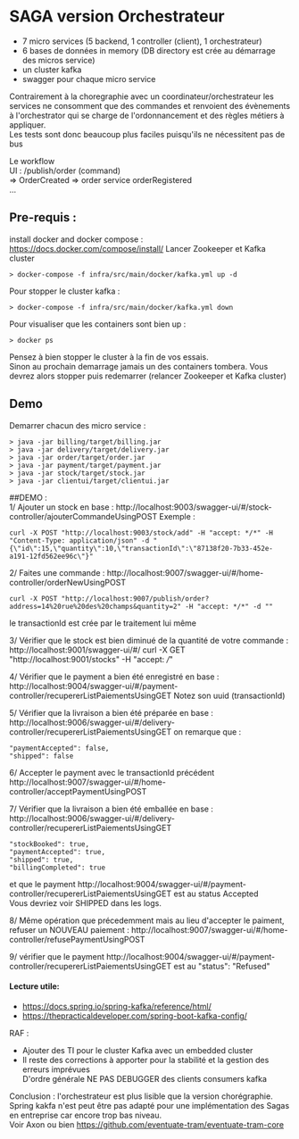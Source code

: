 # SAGA version Orchestrateur 
- 7 micro services (5 backend, 1 controller (client), 1 orchestrateur)
- 6 bases de données in memory (DB directory est crée au démarrage des micros service)  
- un cluster kafka
- swagger pour chaque micro service

Contrairement à la choregraphie avec un coordinateur/orchestrateur les services ne consomment que des commandes et renvoient des évènements à l'orchestrator qui se charge de l'ordonnancement et des règles métiers à appliquer.  
Les tests sont donc beaucoup plus faciles puisqu'ils ne nécessitent pas de bus 

Le workflow  
 UI : /publish/order (command)   
 => OrderCreated => order service orderRegistered   
...

## Pre-requis : 
install docker and docker compose :  
https://docs.docker.com/compose/install/
Lancer Zookeeper et Kafka cluster  
```
> docker-compose -f infra/src/main/docker/kafka.yml up -d
```

Pour stopper le cluster kafka :
```
> docker-compose -f infra/src/main/docker/kafka.yml down
```
Pour visualiser que les containers sont bien up :
```
> docker ps
```

Pensez à bien stopper le cluster à la fin de vos essais.  
Sinon au prochain demarrage jamais un des containers tombera. Vous devrez alors stopper puis redemarrer 
(relancer Zookeeper et Kafka cluster)

## Demo
Demarrer chacun des micro service :
```
> java -jar billing/target/billing.jar
> java -jar delivery/target/delivery.jar
> java -jar order/target/order.jar
> java -jar payment/target/payment.jar
> java -jar stock/target/stock.jar
> java -jar clientui/target/clientui.jar
```
##DEMO :  
1/ Ajouter un stock en base :
http://localhost:9003/swagger-ui/#/stock-controller/ajouterCommandeUsingPOST
Exemple :
```
curl -X POST "http://localhost:9003/stock/add" -H "accept: */*" -H "Content-Type: application/json" -d "{\"id\":15,\"quantity\":10,\"transactionId\":\"87138f20-7b33-452e-a191-12fd562ee96c\"}"
```

  
2/ Faites une commande : 
http://localhost:9007/swagger-ui/#/home-controller/orderNewUsingPOST
```
curl -X POST "http://localhost:9007/publish/order?address=14%20rue%20des%20champs&quantity=2" -H "accept: */*" -d ""
```
le transactionId est crée par le traitement lui même

3/ Vérifier que le stock est bien diminué de la quantité de votre commande :
http://localhost:9001/swagger-ui/#/
curl -X GET "http://localhost:9001/stocks" -H "accept: */*"

4/ Vérifier que le payment a bien été enregistré en base :
http://localhost:9004/swagger-ui/#/payment-controller/recupererListPaiementsUsingGET 
Notez son uuid (transactionId)
 
5/ Vérifier que la livraison a bien été préparée en base :
http://localhost:9006/swagger-ui/#/delivery-controller/recupererListPaiementsUsingGET
on remarque que :
```
"paymentAccepted": false,
"shipped": false  
```
6/ Accepter le payment avec le transactionId précédent
http://localhost:9007/swagger-ui/#/home-controller/acceptPaymentUsingPOST 
 
7/ Vérifier que la livraison a bien été emballée en base :
http://localhost:9006/swagger-ui/#/delivery-controller/recupererListPaiementsUsingGET
```
"stockBooked": true,
"paymentAccepted": true,
"shipped": true,
"billingCompleted": true
```
et que le payment http://localhost:9004/swagger-ui/#/payment-controller/recupererListPaiementsUsingGET 
est au status Accepted  
Vous devriez voir SHIPPED dans les logs.


8/ Même opération que précedemment mais au lieu d'accepter le paiment, refuser un NOUVEAU paiement :
http://localhost:9007/swagger-ui/#/home-controller/refusePaymentUsingPOST 

9/ vérifier que le payment http://localhost:9004/swagger-ui/#/payment-controller/recupererListPaiementsUsingGET
 est au "status": "Refused"

#### Lecture utile: 
- https://docs.spring.io/spring-kafka/reference/html/  
- https://thepracticaldeveloper.com/spring-boot-kafka-config/

RAF : 
- Ajouter des TI pour le cluster Kafka avec un embedded cluster 
- Il reste des corrections à apporter pour la stabilité et la gestion des erreurs imprévues  
D'ordre générale NE PAS DEBUGGER des clients consumers kafka

Conclusion : l'orchestrateur est plus lisible que la version chorégraphie.  
Spring kakfa n'est peut être pas adapté pour une implémentation des Sagas en entreprise car 
encore trop bas niveau.  
Voir Axon ou bien https://github.com/eventuate-tram/eventuate-tram-core




